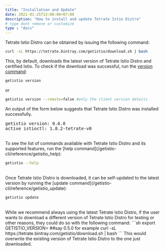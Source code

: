 ```yaml
---
title: "Installation and Update"
date: 2021-01-25T13:00:00+07:00
description: "How to install and update Tetrate Istio Distro"
# type dont remove or customize
type : "docs"
---
```


Tetrate Istio Distro can be obtained by issuing the following command:

```sh
curl -sL https://tetrate.bintray.com/getistio/download.sh | bash
```

This, by default, downloads the latest version of Tetrate Istio Distro and certified Istio. To check if the download was successful, run the [version command](/getistio-cli/reference/getistio_version):

```sh
getistio version
```

or

```sh
getistio version --remote=false #only the client version details
```

An output of the form below suggests that Tetrate Istio Distro was installed successfully.
<pre>getistio version: 0.6.0
active istioctl: 1.8.2-tetrate-v0
</pre>

<br />
To see the list of commands available with Tetrate Istio Distro and its supported features, run the [help command](/getistio-cli/reference/getistio_help):

```sh
getistio --help
```

<br />
Once Tetrate Istio Distro is downloaded, it can be self-updated to the latest version by running the [update command](/getistio-cli/reference/getistio_update):

```sh
getistio update
```

<br />
While we recommend always using the latest Tetrate Istio Distro, if the user wants to download a different version of Tetrate Istio Distro for testing or other reasons, they could do so with the following command:
```sh
export GETISTIO_VERSION=<your_version> ##say 0.5.0 for example
curl -sL https://tetrate.bintray.com/getistio/download.sh | bash
```
This would overwrite the existing version of Tetrate Istio Distro to the one just downloaded.

